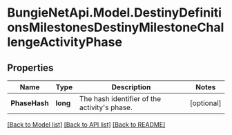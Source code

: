 # BungieNetApi.Model.DestinyDefinitionsMilestonesDestinyMilestoneChallengeActivityPhase
## Properties

Name | Type | Description | Notes
------------ | ------------- | ------------- | -------------
**PhaseHash** | **long** | The hash identifier of the activity&#39;s phase. | [optional] 

[[Back to Model list]](../README.md#documentation-for-models) [[Back to API list]](../README.md#documentation-for-api-endpoints) [[Back to README]](../README.md)

